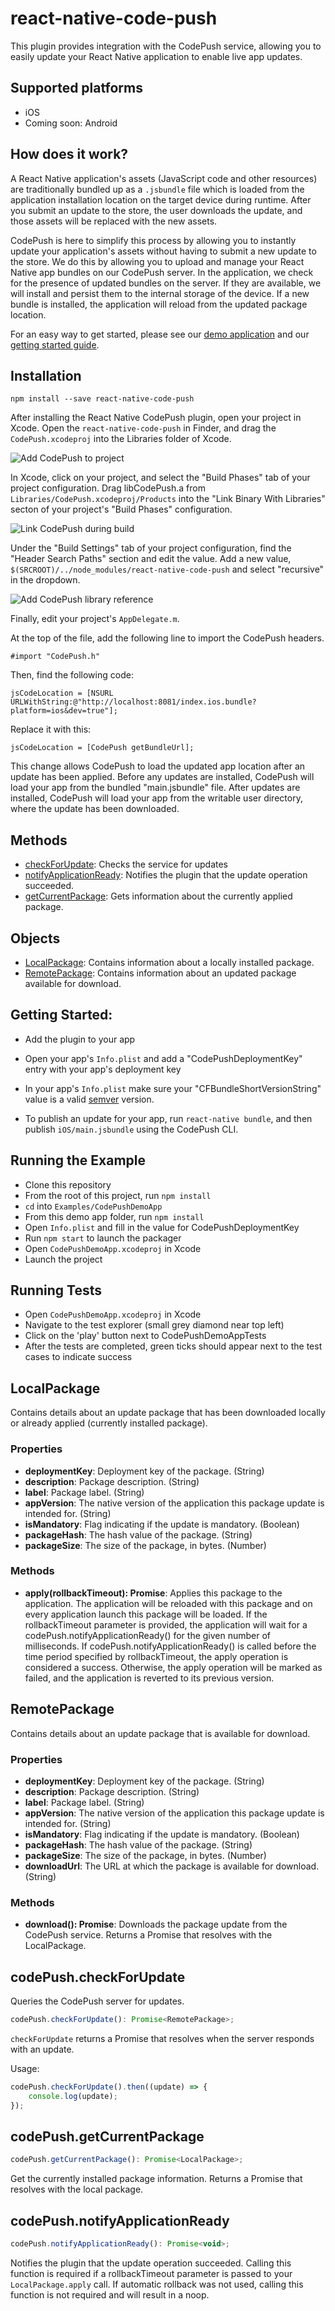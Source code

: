 react-native-code-push
===

This plugin provides integration with the CodePush service, allowing you to easily update your React Native application to enable live app updates.

Supported platforms
---

- iOS
- Coming soon: Android

How does it work?
---

A React Native application's assets (JavaScript code and other resources) are traditionally bundled up as a ```.jsbundle``` file which is loaded from the application installation location on the target device during runtime. After you submit an update to the store, the user downloads the update, and those assets will be replaced with the new assets.

CodePush is here to simplify this process by allowing you to instantly update your application's assets without having to submit a new update to the store. We do this by allowing you to upload and manage your React Native app bundles on our CodePush server. In the application, we check for the presence of updated bundles on the server. If they are available, we will install and persist them to the internal storage of the device. If a new bundle is installed, the application will reload from the updated package location.

For an easy way to get started, please see our [demo application](/Examples/CodePushDemoApp) and our [getting started guide](#getting-started).

Installation
---

```
npm install --save react-native-code-push
```

After installing the React Native CodePush plugin, open your project in Xcode. Open the `react-native-code-push` in Finder, and drag the `CodePush.xcodeproj` into the Libraries folder of Xcode.

![Add CodePush to project](https://cloud.githubusercontent.com/assets/516559/10322414/7688748e-6c32-11e5-83c1-00d3e6758df4.png)


In Xcode, click on your project, and select the "Build Phases" tab of your project configuration. Drag libCodePush.a from `Libraries/CodePush.xcodeproj/Products` into the "Link Binary With Libraries" secton of your project's "Build Phases" configuration.

![Link CodePush during build](https://cloud.githubusercontent.com/assets/516559/10322221/a75ea066-6c31-11e5-9d88-ff6f6a4d6968.png)

Under the "Build Settings" tab of your project configuration, find the "Header Search Paths" section and edit the value.
Add a new value, `$(SRCROOT)/../node_modules/react-native-code-push` and select "recursive" in the dropdown.

![Add CodePush library reference](https://cloud.githubusercontent.com/assets/516559/10322038/b8157962-6c30-11e5-9264-494d65fd2626.png)

Finally, edit your project's `AppDelegate.m`.

At the top of the file, add the following line to import the CodePush headers.

```
#import "CodePush.h"
```

Then, find the following code:

```
jsCodeLocation = [NSURL URLWithString:@"http://localhost:8081/index.ios.bundle?platform=ios&dev=true"];
```

Replace it with this:

```
jsCodeLocation = [CodePush getBundleUrl];
```

This change allows CodePush to load the updated app location after an update has been applied.
Before any updates are installed, CodePush will load your app from the bundled "main.jsbundle" file.
After updates are installed, CodePush will load your app from the writable user directory, where the update has been downloaded.

Methods
---

* [checkForUpdate](#codepushcheckforupdate): Checks the service for updates
* [notifyApplicationReady](#codepushnotifyapplicationready): Notifies the plugin that the update operation succeeded.
* [getCurrentPackage](#codepushgetcurrentpackage): Gets information about the currently applied package.

Objects
---

* [LocalPackage](#localpackage): Contains information about a locally installed package.
* [RemotePackage](#remotepackage): Contains information about an updated package available for download.

Getting Started:
---

* Add the plugin to your app
* Open your app's `Info.plist` and add a "CodePushDeploymentKey" entry with your app's deployment key
* In your app's `Info.plist` make sure your "CFBundleShortVersionString" value is a valid [semver](http://semver.org/) version.

* To publish an update for your app, run `react-native bundle`, and then publish `iOS/main.jsbundle` using the CodePush CLI.

Running the Example
---

* Clone this repository
* From the root of this project, run `npm install`
* `cd` into `Examples/CodePushDemoApp`
* From this demo app folder, run `npm install`
* Open `Info.plist` and fill in the value for CodePushDeploymentKey
* Run `npm start` to launch the packager
* Open `CodePushDemoApp.xcodeproj` in Xcode
* Launch the project

Running Tests
---

* Open `CodePushDemoApp.xcodeproj` in Xcode
* Navigate to the test explorer (small grey diamond near top left)
* Click on the 'play' button next to CodePushDemoAppTests
* After the tests are completed, green ticks should appear next to the test cases to indicate success


## LocalPackage
Contains details about an update package that has been downloaded locally or already applied (currently installed package).
### Properties
- __deploymentKey__: Deployment key of the package. (String)
- __description__: Package description. (String)
- __label__: Package label. (String)
- __appVersion__: The native version of the application this package update is intended for. (String)
- __isMandatory__: Flag indicating if the update is mandatory. (Boolean)
- __packageHash__: The hash value of the package. (String)
- __packageSize__: The size of the package, in bytes. (Number)

### Methods
- __apply(rollbackTimeout): Promise__: Applies this package to the application. The application will be reloaded with this package and on every application launch this package will be loaded.
If the rollbackTimeout parameter is provided, the application will wait for a codePush.notifyApplicationReady() for the given number of milliseconds.
If codePush.notifyApplicationReady() is called before the time period specified by rollbackTimeout, the apply operation is considered a success.
Otherwise, the apply operation will be marked as failed, and the application is reverted to its previous version.

## RemotePackage
Contains details about an update package that is available for download.
### Properties
- __deploymentKey__: Deployment key of the package. (String)
- __description__: Package description. (String)
- __label__: Package label. (String)
- __appVersion__: The native version of the application this package update is intended for. (String)
- __isMandatory__: Flag indicating if the update is mandatory. (Boolean)
- __packageHash__: The hash value of the package. (String)
- __packageSize__: The size of the package, in bytes. (Number)
- __downloadUrl__: The URL at which the package is available for download. (String)

### Methods
- __download(): Promise<LocalPackage>__: Downloads the package update from the CodePush service. Returns a Promise that resolves with the LocalPackage.

## codePush.checkForUpdate
Queries the CodePush server for updates.
```javascript
codePush.checkForUpdate(): Promise<RemotePackage>;
```

`checkForUpdate` returns a Promise that resolves when the server responds with an update.


Usage: 
```javascript
codePush.checkForUpdate().then((update) => {
    console.log(update);
});
```

## codePush.getCurrentPackage
```javascript
codePush.getCurrentPackage(): Promise<LocalPackage>;
```
Get the currently installed package information. Returns a Promise that resolves with the local package.

## codePush.notifyApplicationReady
```javascript
codePush.notifyApplicationReady(): Promise<void>;
```

Notifies the plugin that the update operation succeeded.
Calling this function is required if a rollbackTimeout parameter is passed to your ```LocalPackage.apply``` call.
If automatic rollback was not used, calling this function is not required and will result in a noop.
